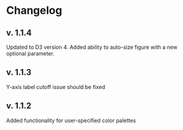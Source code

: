 # Changelog

## v. 1.1.4

Updated to D3 version 4. Added ability to auto-size figure with a new optional parameter.

## v. 1.1.3

Y-axis label cutoff issue should be fixed

## v. 1.1.2

Added functionality for user-specified color palettes
